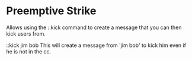 # Preemptive Strike
Allows using the ::kick command to create a message that you can then kick users from.

::kick jim bob 
This will create a message from 'jim bob' to kick him even if he is not in the cc.
